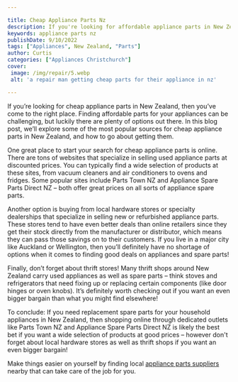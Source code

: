 ```yaml
---

title: Cheap Appliance Parts Nz
description: If you're looking for affordable appliance parts in New Zealand, this blog post provides information on the best sources and how to go about getting them - so read on to find out more!
keywords: appliance parts nz
publishDate: 9/10/2022
tags: ["Appliances", New Zealand, "Parts"]
author: Curtis
categories: ["Appliances Christchurch"]
cover: 
 image: /img/repair/5.webp
 alt: 'a repair man getting cheap parts for their appliance in nz'

---
```


If you’re looking for cheap appliance parts in New Zealand, then you’ve come to the right place. Finding affordable parts for your appliances can be challenging, but luckily there are plenty of options out there. In this blog post, we’ll explore some of the most popular sources for cheap appliance parts in New Zealand, and how to go about getting them.

One great place to start your search for cheap appliance parts is online. There are tons of websites that specialize in selling used appliance parts at discounted prices. You can typically find a wide selection of products at these sites, from vacuum cleaners and air conditioners to ovens and fridges. Some popular sites include Parts Town NZ and Appliance Spare Parts Direct NZ – both offer great prices on all sorts of appliance spare parts.

Another option is buying from local hardware stores or specialty dealerships that specialize in selling new or refurbished appliance parts. These stores tend to have even better deals than online retailers since they get their stock directly from the manufacturer or distributor, which means they can pass those savings on to their customers. If you live in a major city like Auckland or Wellington, then you’ll definitely have no shortage of options when it comes to finding good deals on appliances and spare parts!

Finally, don’t forget about thrift stores! Many thrift shops around New Zealand carry used appliances as well as spare parts – think stoves and refrigerators that need fixing up or replacing certain components (like door hinges or oven knobs). It’s definitely worth checking out if you want an even bigger bargain than what you might find elsewhere! 

To conclude: If you need replacement spare parts for your household appliances in New Zealand, then shopping online through dedicated outlets like Parts Town NZ and Appliance Spare Parts Direct NZ is likely the best bet if you want a wide selection of products at good prices – however don't forget about local hardware stores as well as thrift shops if you want an even bigger bargain!

Make things easier on yourself by finding local <a href="/pages/appliance-parts-suppliers/">appliance parts suppliers</a> nearby that can take care of the job for you.